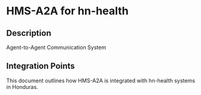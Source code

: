 # HMS-A2A for hn-health

## Description

Agent-to-Agent Communication System

## Integration Points

This document outlines how HMS-A2A is integrated with hn-health systems in Honduras.
